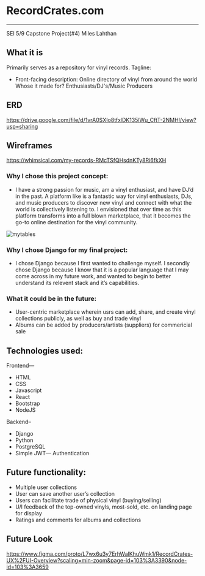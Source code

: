# RecordCrates.com
---
SEI 5/9
Capstone Project(#4)
Miles Lahthan

## What it is
Primarily serves as a repository for vinyl records.
Tagline:
- Front-facing description: Online directory of vinyl from around the world
Whose it made for? Enthusiasts/DJ's/Music Producers

## ERD
https://drive.google.com/file/d/1vrA0SXIo8tfxlDK135lWu_CftT-2NMHI/view?usp=sharing

## Wireframes
https://whimsical.com/my-records-RMcTSfQHsdnKTy8Ri6fkXH

### Why I chose this project concept:
- I have a strong passion for music, am a vinyl enthusiast, and have DJ’d in the past. A platform like is a fantastic way for vinyl enthusiasts, DJs, and music producers to discover new vinyl and connect with what the world is collectively listening to. I envisioned that over time as this platform transforms into a full blown marketplace, that it becomes the go-to online destination for the vinyl community.

![mytables](https://i.imgur.com/XCFfGr8.jpg)

### Why I chose Django for my final project:
- I chose Django because I first wanted to challenge myself. I secondly chose Django because I know that it is a popular language that I may come across in my future work, and wanted to begin to better understand its relevent stack and it’s capabilities.

### What it could be in the future:
- User-centric marketplace wherein usrs can add, share, and create vinyl collections publicly, as well as buy and trade vinyl
- Albums can be added by producers/artists (suppliers) for commericial sale

## Technologies used:

Frontend—
- HTML
- CSS
- Javascript
- React
- Bootstrap 
- NodeJS

Backend–
- Django
- Python
- PostgreSQL
- Simple JWT— Authentication

## Future functionality:
- Multiple user collections
- User can save another user’s collection
- Users can facilitate trade of physical vinyl (buying/selling)
- U/I feedback of the top-owned vinyls, most-sold, etc. on landing page for display
- Ratings and comments for albums and collections

## Future Look
https://www.figma.com/proto/L7wx6u3y7ErhWalKhuWmk1/RecordCrates-UX%2FUI-Overview?scaling=min-zoom&page-id=103%3A3390&node-id=103%3A3659
